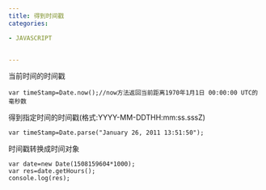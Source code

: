 ```yaml
---
title: 得到时间戳
categories: 

- JAVASCRIPT


---
```




当前时间的时间戳

```
var timeStamp=Date.now();//now方法返回当前距离1970年1月1日 00:00:00 UTC的毫秒数
```

得到指定时间的时间戳(格式:YYYY-MM-DDTHH:mm:ss.sssZ)

```
var timeStamp=Date.parse("January 26, 2011 13:51:50");
```



时间戳转换成时间对象

```
var date=new Date(1508159604*1000);
var res=date.getHours();
console.log(res);

```







